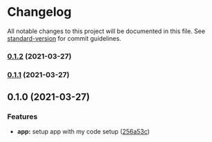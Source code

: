 # Changelog

All notable changes to this project will be documented in this file. See [standard-version](https://github.com/conventional-changelog/standard-version) for commit guidelines.

### [0.1.2](https://github.com/dagerikhl/spellwood/compare/v0.1.1...v0.1.2) (2021-03-27)

### [0.1.1](https://github.com/dagerikhl/spellwood/compare/v0.1.0...v0.1.1) (2021-03-27)

## 0.1.0 (2021-03-27)


### Features

* **app:** setup app with my code setup ([256a53c](https://github.com/dagerikhl/spellwood/commit/256a53c849aa9f1629e53e90ed14ffa79e6b907a))
